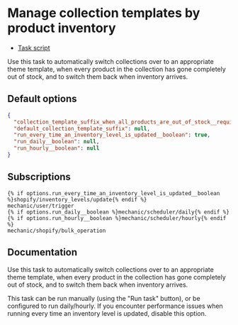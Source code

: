 # Manage collection templates by product inventory

* [Task script](./script.liquid)

Use this task to automatically switch collections over to an appropriate theme template, when every product in the collection has gone completely out of stock, and to switch them back when inventory arrives.

## Default options

```json
{
  "collection_template_suffix_when_all_products_are_out_of_stock__required": "out-of-stock",
  "default_collection_template_suffix": null,
  "run_every_time_an_inventory_level_is_updated__boolean": true,
  "run_daily__boolean": null,
  "run_hourly__boolean": null
}
```

## Subscriptions

```liquid
{% if options.run_every_time_an_inventory_level_is_updated__boolean %}shopify/inventory_levels/update{% endif %}
mechanic/user/trigger
{% if options.run_daily__boolean %}mechanic/scheduler/daily{% endif %}
{% if options.run_hourly__boolean %}mechanic/scheduler/hourly{% endif %}
mechanic/shopify/bulk_operation
```

## Documentation

Use this task to automatically switch collections over to an appropriate theme template, when every product in the collection has gone completely out of stock, and to switch them back when inventory arrives.

This task can be run manually (using the "Run task" button), or be configured to run daily/hourly. If you encounter performance issues when running every time an inventory level is updated, disable this option.